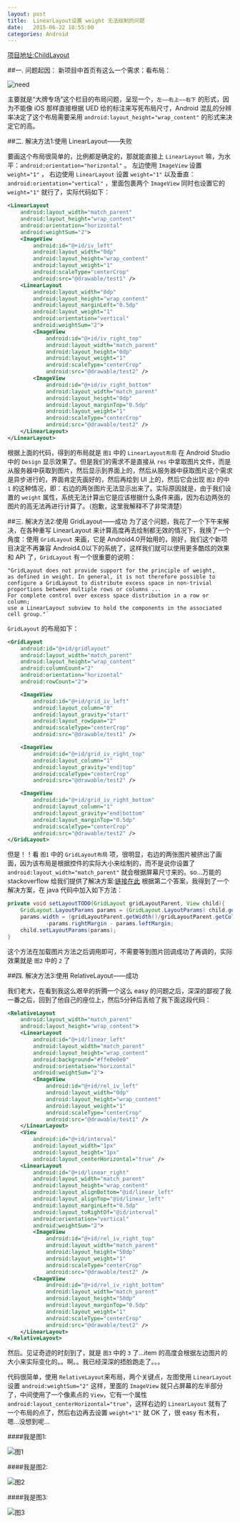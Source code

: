 ```yaml
---
layout: post
title:  LinearLayout设置 weight 无法绘制的问题
date:   2015-06-22 18:55:00
categories: Android
---
```


[项目地址:ChildLayout](https://github.com/MrFuFuFu/ChildLayout)

##一. 问题起因：
新项目中首页有这么一个需求：看布局：

![need](https://raw.githubusercontent.com/MrFuFuFu/ChildLayout/master/Images/need.jpeg)

主要就是“大牌专场”这个栏目的布局问题，呈现一个，`左——右上——右下` 的形式，因为不能像 iOS 那样直接根据 UED 给的标注来写死布局尺寸，Android 混乱的分辨率决定了这个布局需要采用 `android:layout_height="wrap_content"` 的形式来决定它的高。

##二. 解决方法1:使用 LinearLayout——失败

要画这个布局很简单的，比例都是确定的，那就能直接上 `LinearLayout` 嘛，为水平：`android:orientation="horizontal"` 。 左边使用 `ImageView` 设置 `weight="1"` ， 右边使用 `LinearLayout` 设置 `weight="1"` 以及垂直：`android:orientation="vertical"` ，里面包裹两个 `ImageView` 同时也设置它的 `weight="1"` 就行了，实际代码如下：

```XML
<LinearLayout
    android:layout_width="match_parent"
    android:layout_height="wrap_content"
    android:orientation="horizontal"
    android:weightSum="2">
    <ImageView
        android:id="@+id/iv_left"
        android:layout_width="0dp"
        android:layout_height="wrap_content"
        android:layout_weight="1"
        android:scaleType="centerCrop"
        android:src="@drawable/test1" />
    <LinearLayout
        android:layout_width="0dp"
        android:layout_height="wrap_content"
        android:layout_marginLeft="0.5dp"
        android:layout_weight="1"
        android:orientation="vertical"
        android:weightSum="2">
        <ImageView
            android:id="@+id/iv_right_top"
            android:layout_width="match_parent"
            android:layout_height="0dp"
            android:layout_weight="1"
            android:scaleType="centerCrop"
            android:src="@drawable/test2" />
        <ImageView
            android:id="@+id/iv_right_bottom"
            android:layout_width="match_parent"
            android:layout_height="0dp"
            android:layout_marginTop="0.5dp"
            android:layout_weight="1"
            android:scaleType="centerCrop"
            android:src="@drawable/test2" />
    </LinearLayout>
</LinearLayout>
```

根据上面的代码，得到的布局就是 `图1` 中的 `LinearLayout布局` 在 Android Studio 中的 `Design` 显示效果了。但是我们的需求不是直接从 `res` 中拿取图片文件，而是从服务器中获取到图片，然后显示到界面上的，然后从服务器中获取图片这个需求是异步进行的，界面肯定先画好的，然后再绘到 UI 上的，然后它会出现 `图2` 的中 `1` 的这种情况，即：右边的两张图片无法显示出来了。实际原因就是，由于我们设置的 `weight` 属性，系统无法计算出它是应该根据什么条件来画，因为右边两张的图片的高无法再进行计算了。（抱歉，这里我解释不了非常清楚）

##三. 解决方法2:使用 GridLayout——成功
为了这个问题，我花了一个下午来解决，在各种重写 LinearLayout 来计算高度再去绘制都无效的情况下，我换了一个角度：使用 `GridLayout` 来画，它是 Android4.0开始用的，刚好，我们这个新项目决定不再兼容 Android4.0以下的系统了，这样我们就可以使用更多酷炫的效果和 API 了，`GridLayout` 有一个很重要的说明：

    "GridLayout does not provide support for the principle of weight, 
    as defined in weight. In general, it is not therefore possible to
    configure a GridLayout to distribute excess space in non-trivial 
    proportions between multiple rows or columns ... 
    For complete control over excess space distribution in a row or column; 
    use a LinearLayout subview to hold the components in the associated cell group."`

`GridLayout` 的布局如下：

```XML
<GridLayout
    android:id="@+id/gridlayout"
    android:layout_width="match_parent"
    android:layout_height="wrap_content"
    android:columnCount="2"
    android:orientation="horizontal"
    android:rowCount="2">

    <ImageView
        android:id="@+id/grid_iv_left"
        android:layout_column="0"
        android:layout_gravity="start"
        android:layout_rowSpan="2"
        android:scaleType="centerCrop"
        android:src="@drawable/test1" />

    <ImageView
        android:id="@+id/grid_iv_right_top"
        android:layout_column="1"
        android:layout_gravity="end|top"
        android:scaleType="centerCrop"
        android:src="@drawable/test2" />

    <ImageView
        android:id="@+id/grid_iv_right_bottom"
        android:layout_column="1"
        android:layout_gravity="end|bottom"
        android:layout_marginTop="0.5dp"
        android:scaleType="centerCrop"
        android:src="@drawable/test2" />
</GridLayout>
```

但是！！看 `图1` 中的 `GridLayout布局` 项，很明显，右边的两张图片被挤出了画面，因为该布局是根据控件的实际大小来绘制的，而不是说你设置了 `android:layout_width="match_parent"` 就会根据屏幕尺寸来的。so...万能的 stackoverflow 给我们提供了解决方案:[链接在此](http://stackoverflow.com/questions/10016343/gridlayout-not-gridview-how-to-stretch-all-children-evenly) 根据第二个答案，我得到了一个解决方案，在 java 代码中加入如下方法：

```Java
private void setLayoutTODO(GridLayout gridLayoutParent, View child){
    GridLayout.LayoutParams params = (GridLayout.LayoutParams) child.getLayoutParams();
    params.width = (gridLayoutParent.getWidth()/gridLayoutParent.getColumnCount())
            -params.rightMargin - params.leftMargin;
    child.setLayoutParams(params);
}
```

这个方法在加载图片方法之后调用即可，不需要等到图片回调成功了再调的，实际效果就是 `图2` 中的 `2` 了

##四. 解决方法3:使用 RelativeLayout——成功

我们老大，在看到我这么艰辛的折腾一个这么 easy 的问题之后，深深的鄙视了我一番之后，回到了他自己的座位上，然后5分钟后丢给了我下面这段代码：

```XML
<RelativeLayout
    android:layout_width="match_parent"
    android:layout_height="wrap_content">
    <LinearLayout
        android:id="@+id/linear_left"
        android:layout_width="match_parent"
        android:layout_height="wrap_content"
        android:background="#ffe0e0e0"
        android:orientation="horizontal"
        android:weightSum="2">
        <ImageView
            android:id="@+id/rel_iv_left"
            android:layout_width="0dp"
            android:layout_height="wrap_content"
            android:layout_weight="1"
            android:scaleType="centerCrop"
            android:src="@drawable/test1" />
    </LinearLayout>
    <View
        android:id="@+id/interval"
        android:layout_width="1px"
        android:layout_height="1px"
        android:layout_centerHorizontal="true" />
    <LinearLayout
        android:id="@+id/linear_right"
        android:layout_width="match_parent"
        android:layout_height="wrap_content"
        android:layout_alignBottom="@id/linear_left"
        android:layout_alignTop="@id/linear_left"
        android:layout_marginLeft="0.5dp"
        android:layout_toRightOf="@id/interval"
        android:orientation="vertical"
        android:weightSum="2">
        <ImageView
            android:id="@+id/rel_iv_right_top"
            android:layout_width="match_parent"
            android:layout_height="50dp"
            android:layout_weight="1"
            android:scaleType="centerCrop"
            android:src="@drawable/test2" />
        <ImageView
            android:id="@+id/rel_iv_right_bottom"
            android:layout_width="match_parent"
            android:layout_height="50dp"
            android:layout_marginTop="0.5dp"
            android:layout_weight="1"
            android:scaleType="centerCrop"
            android:src="@drawable/test2" />
    </LinearLayout>
</RelativeLayout>
```

然后。见证奇迹的时刻到了，就是 `图3` 中的 `3` 了...item 的高度会根据左边图片的大小来实际变化的。。啊。。我已经深深的捂脸跑走了。。。

代码很简单，使用 `RelativeLayout`来布局，两个关键点，左图使用 `LinearLayout` 设置 `android:weightSum="2"` 这样，里面的 `ImageView` 就只占屏幕的左半部分了，中间使用了一个像素点的 `View`，它有一个属性 `android:layout_centerHorizontal="true"`，这样右边的 `LinearLayout` 就有了一个布局的点了，然后右边再去设置 `weight="1"` 就 OK 了，很 easy 有木有，嗯...没想到呢...





####我是图1:

![图1](https://raw.githubusercontent.com/MrFuFuFu/ChildLayout/master/Images/design.jpeg) 

####我是图2:

![图2](https://raw.githubusercontent.com/MrFuFuFu/ChildLayout/master/Images/device-2015-06-22-173405.png) 

####我是图3:

![图3](https://raw.githubusercontent.com/MrFuFuFu/ChildLayout/master/Images/device-2015-06-22-173340.png)
